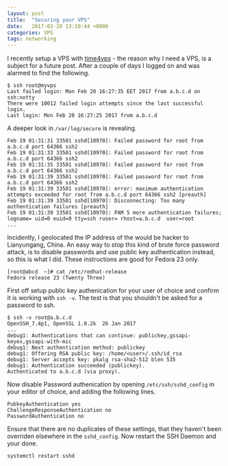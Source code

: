 ```yaml
---
layout: post
title:  "Securing your VPS"
date:   2017-02-20 13:10:44 +0000
categories: VPS
tags: networking
---
```


I recently setup a VPS with [time4vps](https://www.time4vps.eu/) - the reason why I need a VPS, is a subject for a future post. After a couple of days I logged on and was alarmed to find the following.

	$ ssh root@myvps
	Last failed login: Mon Feb 20 16:27:35 EET 2017 from a.b.c.d on ssh:notty
	There were 10012 failed login attempts since the last successful login.
	Last login: Mon Feb 20 16:27:25 2017 from a.b.c.d

A deeper look in `/var/log/secure` is revealing.

	Feb 19 01:31:31 33501 sshd[10970]: Failed password for root from a.b.c.d port 64366 ssh2
	Feb 19 01:31:33 33501 sshd[10970]: Failed password for root from a.b.c.d port 64366 ssh2
	Feb 19 01:31:35 33501 sshd[10970]: Failed password for root from a.b.c.d port 64366 ssh2
	Feb 19 01:31:39 33501 sshd[10970]: Failed password for root from a.b.c.d port 64366 ssh2
	Feb 19 01:31:39 33501 sshd[10970]: error: maximum authentication attempts exceeded for root from a.b.c.d port 64366 ssh2 [preauth]
	Feb 19 01:31:39 33501 sshd[10970]: Disconnecting: Too many authentication failures [preauth]
	Feb 19 01:31:39 33501 sshd[10970]: PAM 5 more authentication failures; logname= uid=0 euid=0 tty=ssh ruser= rhost=a.b.c.d  user=root
	...

Incidently, I geolocated the IP address of the would be hacker to Lianyungang, China. An easy way to stop this kind of brute force password attack, is to disable passwords and use public key authentication instead, so this is what I did. These instructions are good for Fedora 23 only.

	[root@abcd  ~]# cat /etc/redhat-release 
	Fedora release 23 (Twenty Three)

First off setup public key authenication for your user of choice and confirm it is working with `ssh -v`. The test is that you shouldn't be asked for a password to ssh. 

	$ ssh -v root@a.b.c.d
	OpenSSH_7.4p1, OpenSSL 1.0.2k  26 Jan 2017
	...
	debug1: Authentications that can continue: publickey,gssapi-keyex,gssapi-with-mic
	debug1: Next authentication method: publickey
	debug1: Offering RSA public key: /home/<user>/.ssh/id_rsa
	debug1: Server accepts key: pkalg rsa-sha2-512 blen 535
	debug1: Authentication succeeded (publickey).
	Authenticated to a.b.c.d (via proxy).

Now disable Password authenication by opening `/etc/ssh/sshd_config` in your editor of choice, and adding the following lines. 

	PubkeyAuthentication yes
	ChallengeResponseAuthentication no
	PasswordAuthentication no

Ensure that there are no duplicates of these settings, that they haven't been overriden elsewhere in the `sshd_config`. Now restart the SSH Daemon and your done. 

	systemctl restart sshd
